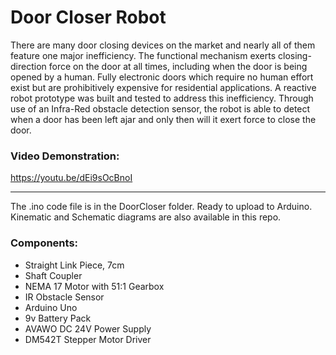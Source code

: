 # Door Closer Robot
There are many door closing devices on the market and nearly all of them feature one major inefficiency. The functional mechanism exerts closing-direction force on the door at all times, including when the door is being opened by a human. Fully electronic doors which require no human effort exist but are prohibitively expensive for residential applications. A reactive robot prototype was built and tested to address this inefficiency. Through use of an Infra-Red obstacle detection sensor, the robot is able to detect when a door has been left ajar  and only then will it exert force to close the door.

### Video Demonstration:
https://youtu.be/dEi9sOcBnoI

----------

The .ino code file is in the DoorCloser folder. Ready to upload to Arduino.
Kinematic and Schematic diagrams are also available in this repo.

### Components:
- Straight Link Piece, 7cm
- Shaft Coupler
- NEMA 17 Motor with 51:1 Gearbox
- IR Obstacle Sensor
- Arduino Uno
- 9v Battery Pack
- AVAWO DC 24V Power Supply
- DM542T Stepper Motor Driver


